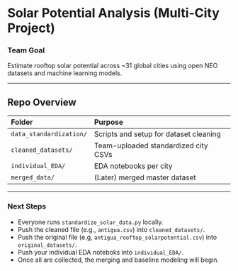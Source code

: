 # Solar Potential Analysis (Multi-City Project)

### Team Goal
Estimate rooftop solar potential across ~31 global cities using open NEO datasets and machine learning models.

---

## Repo Overview
| Folder | Purpose |
|:--|:--|
| `data_standardization/` | Scripts and setup for dataset cleaning |
| `cleaned_datasets/` | Team-uploaded standardized city CSVs |
| `individual_EDA/` | EDA notebooks per city |
| `merged_data/` | (Later) merged master dataset |

---

### Next Steps
- Everyone runs `standardize_solar_data.py` locally.
- Push the cleaned file (e.g., `antigua.csv`) into `cleaned_datasets/`.
- Push the original file (e.g, `antigua_rooftop_solarpotential.csv`) into `original_datasets/`.
- Push your individual EDA noteboks into `individual_EDA/`.
- Once all are collected, the merging and baseline modeling will begin.
